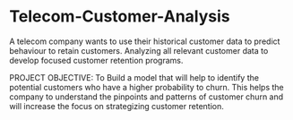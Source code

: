 # Telecom-Customer-Analysis
A telecom company wants to use their historical customer data to predict behaviour to retain customers. Analyzing all relevant customer data to develop focused customer retention programs.

PROJECT OBJECTIVE: 
                  To Build a model that will help to identify the potential customers who have a higher probability to churn. This helps the  
                  company to understand the pinpoints and patterns of customer churn and will increase the focus on strategizing customer retention.
